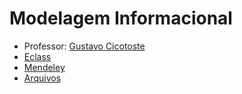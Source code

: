 # Modelagem Informacional

- Professor: [Gustavo Cicotoste](https://www.linkedin.com/in/gustavo-cicotoste-66883022/)
- [Eclass](https://ls.cursos.fgv.br/d2l/home/618512)
- [Mendeley](https://www.mendeley.com/reference-manager/library/collections/8b8a9848-6427-449a-b486-7d603098ed43/all-references/)
- [Arquivos](https://www.google.com)

